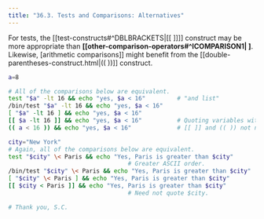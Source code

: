 ```yaml
---
title: "36.3. Tests and Comparisons: Alternatives"
---
```


For tests, the [[test-constructs#^DBLBRACKETS|[[ ]]]] construct may be more appropriate than **[[other-comparison-operators#^ICOMPARISON1| ]**. Likewise, [arithmetic comparisons]] might benefit from the [[double-parentheses-construct.html|(( ))]] construct.

```bash
a=8

# All of the comparisons below are equivalent.
test "$a" -lt 16 && echo "yes, $a < 16"         # "and list"
/bin/test "$a" -lt 16 && echo "yes, $a < 16" 
[ "$a" -lt 16 ] && echo "yes, $a < 16" 
[[ $a -lt 16 ]] && echo "yes, $a < 16"          # Quoting variables within
(( a < 16 )) && echo "yes, $a < 16"             # [[ ]] and (( )) not necessary.

city="New York"
# Again, all of the comparisons below are equivalent.
test "$city" \< Paris && echo "Yes, Paris is greater than $city"
                                  # Greater ASCII order.
/bin/test "$city" \< Paris && echo "Yes, Paris is greater than $city" 
[ "$city" \< Paris ] && echo "Yes, Paris is greater than $city" 
[[ $city < Paris ]] && echo "Yes, Paris is greater than $city"
                                  # Need not quote $city.

# Thank you, S.C.
```
